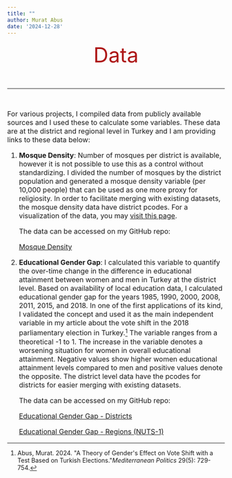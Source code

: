 ```yaml
---
title: ""
author: Murat Abus
date: '2024-12-28'
---
```


<font size="7"><p style="text-align: center; color:#ae1717;">Data</p>
<hr/> </font>

<font size="3">

For various projects, I compiled data from publicly available sources and I used these to calculate some variables. These data are at the district and regional level in Turkey and I am providing links to these data below: 

1. **Mosque Density**: Number of mosques per district is available, however it is not possible to use this as a control without standardizing. I divided the number of mosques by the district population and generated a mosque density variable (per 10,000 people) that can be used as one more proxy for religiosity. In order to facilitate merging with existing datasets, the mosque density data have district pcodes. For a visualization of the data, you may [visit this page](https://www.muratabus.com/post/practical-introduction-to-mapping-with-stata/).

    The data can be accessed on my GitHub repo:
    
    [Mosque Density](https://github.com/murabus/mosque_density) 

2. **Educational Gender Gap**: I calculated this variable to quantify the over-time change in the difference in educational attainment between women and men in Turkey at the district level. Based on availability of local education data, I calculated educational gender gap for the years 1985, 1990, 2000, 2008, 2011, 2015, and 2018. In one of the first applications of its kind, I validated the concept and used it as the main independent variable in my article about the vote shift in the 2018 parliamentary election in Turkey.[^1] The variable ranges from a theoretical -1 to 1. The increase in the variable denotes a worsening situation for women in overall educational attainment. Negative values show higher women educational attainment levels compared to men and positive values denote the opposite. The district level data have the pcodes for districts for easier merging with existing datasets.  

    The data can be accessed on my GitHub repo:
    
    [Educational Gender Gap - Districts](https://github.com/murabus/Educational_Gender_Gap)
    
    [Educational Gender Gap - Regions (NUTS-1)](https://github.com/murabus/Educational_Gender_Gap)


[^1]: Abus, Murat. 2024. "A Theory of Gender's Effect on Vote Shift with a Test Based on Turkish Elections."*Mediterranean Politics* 29(5): 729-754. 

</font>